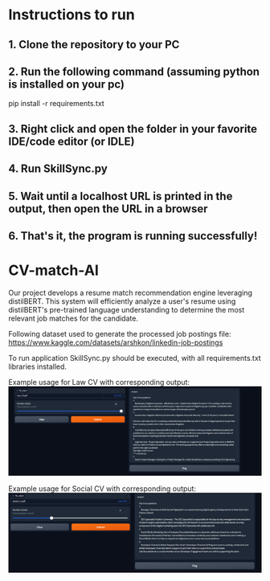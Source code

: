 # Instructions to run

## 1. Clone the repository to your PC
## 2. Run the following command (assuming python is installed on your pc) 
pip install -r requirements.txt
## 3. Right click and open the folder in your favorite IDE/code editor (or IDLE)
## 4. Run SkillSync.py
## 5. Wait until a localhost URL is printed in the output, then open the URL in a browser
## 6. That's it, the program is running successfully!


# CV-match-AI
Our project develops a resume match recommendation engine leveraging distilBERT. This system will efficiently analyze a user's resume using distilBERT's pre-trained language understanding to determine the most relevant job matches for the candidate. 

Following dataset used to generate the processed job postings file: https://www.kaggle.com/datasets/arshkon/linkedin-job-postings

To run application SkillSync.py should be executed, with all requirements.txt libraries installed.

Example usage for Law CV with corresponding output:
![Alt text](image.png)


Example usage for Social CV with corresponding output:
![Alt text](image-1.png)
